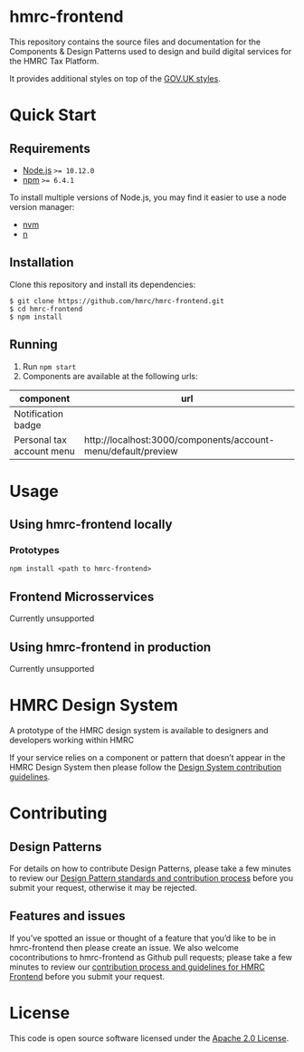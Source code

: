 # hmrc-frontend

This repository contains the source files and documentation for the Components & Design Patterns used to design and build digital services for the HMRC Tax Platform.

It provides additional styles on top of the [GOV.UK styles](govuk-frontend).


# Quick Start

## Requirements

* [Node.js](https://nodejs.org/en/) `>= 10.12.0`
* [npm](https://www.npmjs.com/) `>= 6.4.1`

To install multiple versions of Node.js, you may find it easier to use a node version manager:

* [nvm](https://github.com/creationix/nvm)
* [n](https://github.com/tj/n)

## Installation

Clone this repository and install its dependencies:

```
$ git clone https://github.com/hmrc/hmrc-frontend.git
$ cd hmrc-frontend
$ npm install
```

## Running

1. Run `npm start`
2. Components are available at the following urls:

| component | url |
|-----------|-----|
| Notification badge | |
| Personal tax account menu  |http://localhost:3000/components/account-menu/default/preview |


# Usage

## Using hmrc-frontend locally

### Prototypes

`npm install <path to hmrc-frontend>`

## Frontend Microsservices

Currently unsupported

## Using hmrc-frontend in production

Currently unsupported

# HMRC Design System

A prototype of the HMRC design system is available to designers and developers working within HMRC

If your service relies on a component or pattern that doesn’t appear in the HMRC Design System then please follow the [Design System contribution guidelines](https://github.com/hmrc/assets-frontend/wiki/HMRC-Design-System#contributing-a-design-pattern).

# Contributing

## Design Patterns

For details on how to contribute Design Patterns, please take a few minutes to review our [Design Pattern standards and contribution process](https://github.com/hmrc/assets-frontend/wiki/HMRC-Design-System#contributing-a-design-pattern) before you submit your request, otherwise it may be rejected.

## Features and issues

If you’ve spotted an issue or thought of a feature that you’d like to be in hmrc-frontend then please create an issue. We also welcome cocontributions to hmrc-frontend as Github pull requests; please take a few minutes to review our [contribution process and guidelines for HMRC Frontend](CONTRIBUTING.md) before you submit your request.

# License

This code is open source software licensed under the [Apache 2.0 License]("http://www.apache.org/licenses/LICENSE-2.0.html").
